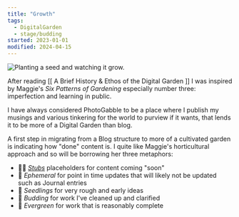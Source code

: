 ```yaml
---
title: "Growth"
tags: 
  - DigitalGarden
  - stage/budding
started: 2023-01-01
modified: 2024-04-15
---
```


<p>
  <span class="margin-note">
    <img src="/img/growth.png" alt="Planting a seed and watching it grow.">
  </span>
</p>

After reading [[ A Brief History & Ethos of the Digital Garden ]] I was inspired by Maggie's _Six Patterns of Gardening_ especially number three: imperfection and learning in public.

I have always considered PhotoGabble to be a place where I publish my musings and various tinkering for the world to purview if it wants, that lends it to be more of a Digital Garden than blog.

A first step in migrating from a Blog structure to more of a cultivated garden is indicating how "done" content is.
I quite like Maggie's horticultural approach and so will be borrowing her three metaphors:

- 👩‍🌾 [_Stubs_](/stubs/) placeholders for content coming "soon"
- 📓 _Ephemeral_ for point in time updates that will likely not be updated such as Journal entries
- 🌱 _Seedlings_ for very rough and early ideas
- 🌿 _Budding_ for work I've cleaned up and clarified
- 🌳 _Evergreen_ for work that is reasonably complete
